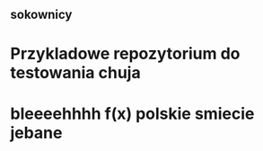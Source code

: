 ## sokownicy

# Przykladowe repozytorium do testowania chuja
# bleeeehhhh f(x) polskie smiecie jebane
